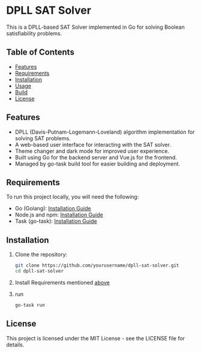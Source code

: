 # DPLL SAT Solver

This is a DPLL-based SAT Solver implemented in Go for solving Boolean satisfiability problems.

## Table of Contents
- [Features](#features)
- [Requirements](#requirements)
- [Installation](#installation)
- [Usage](#usage)
- [Build](#build)
- [License](#license)

## Features

- DPLL (Davis-Putnam-Logemann-Loveland) algorithm implementation for solving SAT problems.
- A web-based user interface for interacting with the SAT solver.
- Theme changer and dark mode for improved user experience.
- Built using Go for the backend server and Vue.js for the frontend.
- Managed by go-task build tool for easier building and deployment.

## Requirements

To run this project locally, you will need the following:

- Go (Golang): [Installation Guide](https://golang.org/doc/install)
- Node.js and npm: [Installation Guide](https://nodejs.org/)
- Task (go-task): [Installation Guide](https://taskfile.dev/installation/)

## Installation

1. Clone the repository:

   ```bash
   git clone https://github.com/yourusername/dpll-sat-solver.git
   cd dpll-sat-solver
   ```

2. Install Requirements mentioned [above](#requirements)

3. run 

    ```bash
    go-task run
    ```

## License

This project is licensed under the MIT License - see the LICENSE file for details.
